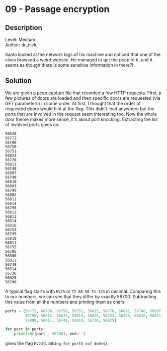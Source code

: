 # 09 - Passage encryption

## Description

Level: Medium<br/>
Author: dr_nick

Santa looked at the network logs of his machine and noticed that one of the elves browsed a weird website. He managed to
get the pcap of it, and it seems as though there is some sensitive information in there?!

## Solution

We are given [a pcap capture file](secret_capture.pcapng) that recorded a few HTTP requests. First, a few pictures of
doors are loaded and then
specific doors are requested (via GET parameters) in some order. At first, I thought that the order of requested doors
would hint at the flag. This didn't lead anywhere but the ports that are involved in the request seem interesting too.
Now the whole door theme makes more sense, it's about port knocking. Extracting the list of involved ports gives us:

```
56626
56772
56786
56750
56751
56823
56776
56811
56748
56807
56749
56810
56803
56795
56802
56811
56814
56795
56812
56811
56814
56816
56753
56795
56810
56811
56755
56795
56800
56811
56748
56814
56736
56825
56700
```

A typical flag starts with `HV23` or `72 86 50 51 123` in decimal. Comparing this to our numbers, we can see that
they differ by exactly 56700. Subtracting this value from all the numbers and printing them as chars:

```python
ports = [56772, 56786, 56750, 56751, 56823, 56776, 56811, 56748, 56807, 56749, 56810, 56803, 56795, 56802, 56811, 56814,
         56795, 56812, 56811, 56814, 56816, 56753, 56795, 56810, 56811, 56755, 56795,
         56800, 56811, 56748, 56814, 56736, 56825]

for port in ports:
    print(chr(port - 56700), end='')
```

gives the flag `HV23{Lo0k1ng_for_port5_no7_do0r$}`.
